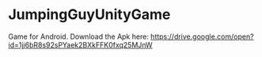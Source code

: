 # JumpingGuyUnityGame
Game for Android.
Download the Apk here:
https://drive.google.com/open?id=1jj6bR8s92sPYaek2BXkFFK0fxq25MJnW
